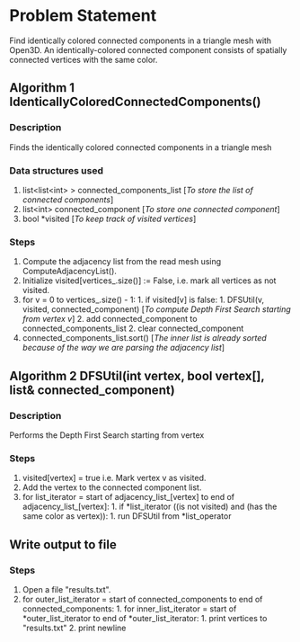 # Problem Statement
Find identically colored connected components in a triangle mesh with Open3D. An identically-colored connected component consists of spatially connected vertices with the same color.

## Algorithm 1 IdenticallyColoredConnectedComponents()
### Description
Finds the identically colored connected components in a triangle mesh

### Data structures used 
1. list\<list\<int\> \> connected_components_list    [_To store the list of connected components_]
2. list\<int\> connected_component                 [_To store one connected component_]
3. bool *visited                                 [_To keep track of visited vertices_]

### Steps
1. Compute the adjacency list from the read mesh using ComputeAdjacencyList().
2. Initialize visited[vertices_.size()] := False, i.e. mark all vertices as not visited. 
3. for v = 0 to vertices_.size() - 1:
        1. if visited[v] is false:
              1. DFSUtil(v, visited, connected_component)     [_To compute Depth First Search starting from vertex v_]
              2. add connected_component to connected_components_list
        2. clear connected_component
4. connected_components_list.sort()                [_The inner list is already sorted because of the way we are parsing the adjacency list_]

## Algorithm 2 DFSUtil(int vertex, bool vertex[], list<int>& connected_component)
### Description
Performs the Depth First Search starting from vertex

### Steps
1. visited[vertex] = true i.e. Mark vertex v as visited.
2. Add the vertex to the connected component list.
3. for list_iterator = start of adjacency_list_[vertex] to end of adjacency_list_[vertex]:
        1. if *list_iterator ((is not visited) and (has the same color as vertex)):
              1. run DFSUtil from *list_operator

## Write output to file
### Steps
1. Open a file "results.txt".
2. for outer_list_iterator = start of connected_components to end of connected_components:
        1. for inner_list_iterator = start of *outer_list_iterator to end of *outer_list_iterator:
                1. print vertices to "results.txt"
        2. print newline
